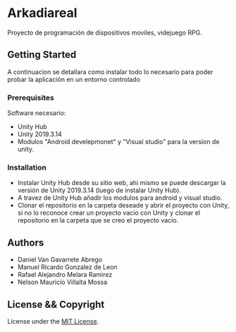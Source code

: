 # Arkadiareal
Proyecto de programación de dispositivos moviles, videjuego RPG.
## Getting Started
A continuacion se detallara como instalar todo lo necesario para poder probar la aplicación en un entorno controlado
### Prerequisites
Software necesario:
- Unity Hub
- Unity 2019.3.14
- Modulos "Android develepmonet" y "Visual studio" para la version de unity.
### Installation
- Instalar Unity Hub desde su sitio web, ahi mismo se puede descargar la versión de Unity 2019.3.14 (luego de instalar Unity Hub).
- A travez de Unity Hub añadir los modulos para android y visual studio.
- Clonar el repositorio en la carpeta deseade y abrir el proyecto con Unity, si no lo reconoce crear un proyecto vacío con Unity y clonar el repositorio en la carpeta que se creo el proyecto vacío.
## Authors
- Daniel Van Gavarrete Abrego
- Manuel Ricardo Gonzalez de Leon
- Rafael Alejandro Melara Ramirez
- Nelson Mauricio Villalta Mossa
## License && Copyright
License under the [MIT License](LICENSE).
